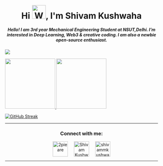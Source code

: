 <h1 align="center">Hi <img src="https://raw.githubusercontent.com/nixin72/nixin72/master/wave.gif" 
         alt="Waving hand animated gif"
         height="45"
         width="45" />, I'm Shivam Kushwaha</h1>
         
<h5 align="center">
  Hello! I am 3rd year Mechanical Engineering Student at NSUT,Delhi. I’m interested in Deep Learning, Web3 & creative coding. I am also a newbie open-source enthusiast.
</h5>

![](https://komarev.com/ghpvc/?username=shivam-kush&color=green)

<a align="centre" href="https://github.com/shivam-kush">
  <img height="165em" src="https://github-readme-stats.vercel.app/api?username=shivam-kush&theme=tokyonight&show_icons=true" />
  <img height="165em" src="https://github-readme-stats.vercel.app/api/top-langs/?username=shivam-kush&theme=tokyonight&layout=compact" />
</a>

[![GitHub Streak](http://github-readme-streak-stats.herokuapp.com?user=shivam-kush&theme=dark&date_format=M%20j%5B%2C%20Y%5D)](https://git.io/streak-stats)

<hr>

<h3 align="center">Connect with me:</h3>
<p align="center">
<a href="https://twitter.com/2pieare" target="blank"><img align="center" src="https://img.icons8.com/cute-clipart/64/000000/twitter.png" alt="2pieare" height="50" width="50" /></a> &nbsp;&nbsp;&nbsp;
<a href="https://www.linkedin.com/in/shivam-kushwaha-390790209/" target="blank"><img align="center" src="https://img.icons8.com/cute-clipart/64/000000/linkedin.png" alt="Shivam Kushwaha" height="50" width="50" /></a>&nbsp;&nbsp;&nbsp;&nbsp;
<a href="https://www.instagram.com/shivammkushwaha/" target="blank"><img align="center" src="https://img.icons8.com/cute-clipart/64/000000/instagram-new.png" alt="shivammkushwaha" height="50" width="50" /></a>
</p>

<hr>
<!---
shivam-kush/shivam-kush is a ✨ special ✨ repository because its `README.md` (this file) appears on your GitHub profile.
You can click the Preview link to take a look at your changes.
--->
